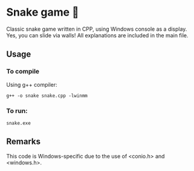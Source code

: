 # Snake game 🐍
Classic snake game written in CPP, using Windows console as a display. Yes, you can slide via walls!
All explanations are included in the main file.

## Usage
### To compile
Using g++ compiler:
```
g++ -o snake snake.cpp -lwinmm
```
### To run:
```
snake.exe
```

## Remarks 
This code is Windows-specific due to the use of <conio.h> and <windows.h>.
